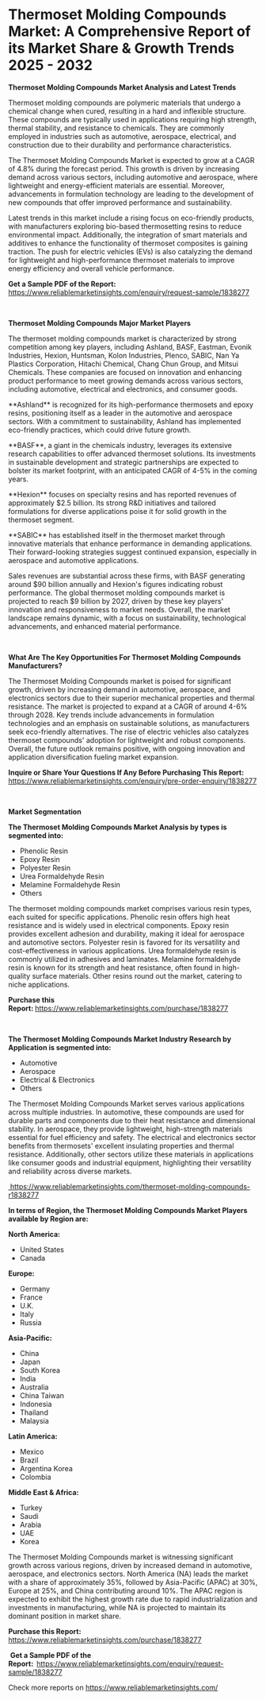 <p><h1>Thermoset Molding Compounds Market: A Comprehensive Report of its Market Share & Growth Trends 2025 - 2032</h1></p><p><strong>Thermoset Molding Compounds Market Analysis and Latest Trends</strong></p>
<p><p>Thermoset molding compounds are polymeric materials that undergo a chemical change when cured, resulting in a hard and inflexible structure. These compounds are typically used in applications requiring high strength, thermal stability, and resistance to chemicals. They are commonly employed in industries such as automotive, aerospace, electrical, and construction due to their durability and performance characteristics.</p><p>The Thermoset Molding Compounds Market is expected to grow at a CAGR of 4.8% during the forecast period. This growth is driven by increasing demand across various sectors, including automotive and aerospace, where lightweight and energy-efficient materials are essential. Moreover, advancements in formulation technology are leading to the development of new compounds that offer improved performance and sustainability.</p><p>Latest trends in this market include a rising focus on eco-friendly products, with manufacturers exploring bio-based thermosetting resins to reduce environmental impact. Additionally, the integration of smart materials and additives to enhance the functionality of thermoset composites is gaining traction. The push for electric vehicles (EVs) is also catalyzing the demand for lightweight and high-performance thermoset materials to improve energy efficiency and overall vehicle performance.</p></p>
<p><strong>Get a Sample PDF of the Report:&nbsp;</strong> <a href="https://www.reliablemarketinsights.com/enquiry/request-sample/1838277?utm_campaign=3206&utm_medium=2&utm_source=Github&utm_content=ia&utm_term=02042025&utm_id=thermoset-molding-compounds">https://www.reliablemarketinsights.com/enquiry/request-sample/1838277</a></p>
<p>&nbsp;</p>
<p><strong>Thermoset Molding Compounds Major Market Players</strong></p>
<p><p>The thermoset molding compounds market is characterized by strong competition among key players, including Ashland, BASF, Eastman, Evonik Industries, Hexion, Huntsman, Kolon Industries, Plenco, SABIC, Nan Ya Plastics Corporation, Hitachi Chemical, Chang Chun Group, and Mitsui Chemicals. These companies are focused on innovation and enhancing product performance to meet growing demands across various sectors, including automotive, electrical and electronics, and consumer goods.</p><p>**Ashland** is recognized for its high-performance thermosets and epoxy resins, positioning itself as a leader in the automotive and aerospace sectors. With a commitment to sustainability, Ashland has implemented eco-friendly practices, which could drive future growth.</p><p>**BASF**, a giant in the chemicals industry, leverages its extensive research capabilities to offer advanced thermoset solutions. Its investments in sustainable development and strategic partnerships are expected to bolster its market footprint, with an anticipated CAGR of 4-5% in the coming years.</p><p>**Hexion** focuses on specialty resins and has reported revenues of approximately $2.5 billion. Its strong R&D initiatives and tailored formulations for diverse applications poise it for solid growth in the thermoset segment.</p><p>**SABIC** has established itself in the thermoset market through innovative materials that enhance performance in demanding applications. Their forward-looking strategies suggest continued expansion, especially in aerospace and automotive applications.</p><p>Sales revenues are substantial across these firms, with BASF generating around $90 billion annually and Hexion's figures indicating robust performance. The global thermoset molding compounds market is projected to reach $9 billion by 2027, driven by these key players' innovation and responsiveness to market needs. Overall, the market landscape remains dynamic, with a focus on sustainability, technological advancements, and enhanced material performance.</p></p>
<p>&nbsp;</p>
<p><strong>What Are The Key Opportunities For Thermoset Molding Compounds Manufacturers?</strong></p>
<p><p>The Thermoset Molding Compounds market is poised for significant growth, driven by increasing demand in automotive, aerospace, and electronics sectors due to their superior mechanical properties and thermal resistance. The market is projected to expand at a CAGR of around 4-6% through 2028. Key trends include advancements in formulation technologies and an emphasis on sustainable solutions, as manufacturers seek eco-friendly alternatives. The rise of electric vehicles also catalyzes thermoset compounds' adoption for lightweight and robust components. Overall, the future outlook remains positive, with ongoing innovation and application diversification fueling market expansion.</p></p>
<p><strong>Inquire or Share Your Questions If Any Before Purchasing This Report:</strong> <a href="https://www.reliablemarketinsights.com/enquiry/pre-order-enquiry/1838277?utm_campaign=3206&utm_medium=2&utm_source=Github&utm_content=ia&utm_term=02042025&utm_id=thermoset-molding-compounds">https://www.reliablemarketinsights.com/enquiry/pre-order-enquiry/1838277</a></p>
<p>&nbsp;</p>
<p><strong>Market Segmentation</strong></p>
<p><strong>The Thermoset Molding Compounds Market Analysis by types is segmented into:</strong></p>
<p><ul><li>Phenolic Resin</li><li>Epoxy Resin</li><li>Polyester Resin</li><li>Urea Formaldehyde Resin</li><li>Melamine Formaldehyde Resin</li><li>Others</li></ul></p>
<p><p>The thermoset molding compounds market comprises various resin types, each suited for specific applications. Phenolic resin offers high heat resistance and is widely used in electrical components. Epoxy resin provides excellent adhesion and durability, making it ideal for aerospace and automotive sectors. Polyester resin is favored for its versatility and cost-effectiveness in various applications. Urea formaldehyde resin is commonly utilized in adhesives and laminates. Melamine formaldehyde resin is known for its strength and heat resistance, often found in high-quality surface materials. Other resins round out the market, catering to niche applications.</p></p>
<p><strong>Purchase this Report:&nbsp;</strong><a href="https://www.reliablemarketinsights.com/purchase/1838277?utm_campaign=3206&utm_medium=2&utm_source=Github&utm_content=ia&utm_term=02042025&utm_id=thermoset-molding-compounds">https://www.reliablemarketinsights.com/purchase/1838277</a></p>
<p>&nbsp;</p>
<p><strong>The Thermoset Molding Compounds Market Industry Research by Application is segmented into:</strong></p>
<p><ul><li>Automotive</li><li>Aerospace</li><li>Electrical & Electronics</li><li>Others</li></ul></p>
<p><p>The Thermoset Molding Compounds Market serves various applications across multiple industries. In automotive, these compounds are used for durable parts and components due to their heat resistance and dimensional stability. In aerospace, they provide lightweight, high-strength materials essential for fuel efficiency and safety. The electrical and electronics sector benefits from thermosets' excellent insulating properties and thermal resistance. Additionally, other sectors utilize these materials in applications like consumer goods and industrial equipment, highlighting their versatility and reliability across diverse markets.</p></p>
<p><a href="https://www.reliablemarketinsights.com/thermoset-molding-compounds-r1838277?utm_campaign=3206&utm_medium=2&utm_source=Github&utm_content=ia&utm_term=02042025&utm_id=thermoset-molding-compounds">&nbsp;https://www.reliablemarketinsights.com/thermoset-molding-compounds-r1838277</a></p>
<p><strong>In terms of Region, the Thermoset Molding Compounds Market Players available by Region are:</strong></p>
<p>
    <p> <strong> North America: </strong>
        <ul>
            <li>United States</li>
            <li>Canada</li>
        </ul>
        </p> 
    <p> <strong> Europe: </strong>
        <ul>
            <li>Germany</li>
            <li>France</li>
            <li>U.K.</li>
            <li>Italy</li>
            <li>Russia</li>
        </ul>
        </p> 
    <p> <strong> Asia-Pacific: </strong>
        <ul>
            <li>China</li>
            <li>Japan</li>
            <li>South Korea</li>
            <li>India</li>
            <li>Australia</li>
            <li>China Taiwan</li>
            <li>Indonesia</li>
            <li>Thailand</li>
            <li>Malaysia</li>
        </ul>
        </p> 
    <p> <strong> Latin America: </strong>
        <ul>
            <li>Mexico</li>
            <li>Brazil</li>
            <li>Argentina Korea</li>
            <li>Colombia</li>
        </ul>
        </p> 
    <p> <strong> Middle East & Africa: </strong>
        <ul>
            <li>Turkey</li>
            <li>Saudi</li>
            <li>Arabia</li>
            <li>UAE</li>
            <li>Korea</li>
        </ul>
    </p>
    </p>
<p><p>The Thermoset Molding Compounds market is witnessing significant growth across various regions, driven by increased demand in automotive, aerospace, and electronics sectors. North America (NA) leads the market with a share of approximately 35%, followed by Asia-Pacific (APAC) at 30%, Europe at 25%, and China contributing around 10%. The APAC region is expected to exhibit the highest growth rate due to rapid industrialization and investments in manufacturing, while NA is projected to maintain its dominant position in market share.</p></p>
<p><strong>Purchase this Report: </strong><a href="https://www.reliablemarketinsights.com/purchase/1838277?utm_campaign=3206&utm_medium=2&utm_source=Github&utm_content=ia&utm_term=02042025&utm_id=thermoset-molding-compounds">https://www.reliablemarketinsights.com/purchase/1838277</a></p>
<p>&nbsp;<strong>Get a Sample PDF of the Report:&nbsp;&nbsp;</strong><a href="https://www.reliablemarketinsights.com/enquiry/request-sample/1838277?utm_campaign=3206&utm_medium=2&utm_source=Github&utm_content=ia&utm_term=02042025&utm_id=thermoset-molding-compounds">https://www.reliablemarketinsights.com/enquiry/request-sample/1838277</a></p>
<p><strong></strong></p>
<p>Check more reports on <a href="https://www.reliablemarketinsights.com/?utm_campaign=3206&utm_medium=2&utm_source=Github&utm_content=ia&utm_term=02042025&utm_id=thermoset-molding-compounds">https://www.reliablemarketinsights.com/</a></p>